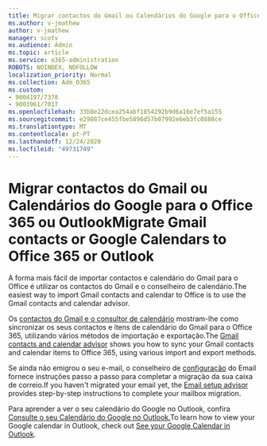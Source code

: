 ```yaml
---
title: Migrar contactos do Gmail ou Calendários do Google para o Office 365 ou Outlook
ms.author: v-jmathew
author: v-jmathew
manager: scotv
ms.audience: Admin
ms.topic: article
ms.service: o365-administration
ROBOTS: NOINDEX, NOFOLLOW
localization_priority: Normal
ms.collection: Adm_O365
ms.custom:
- 9004197/7378
- 9003961/7017
ms.openlocfilehash: 33b8e22dcea254abf1854292b9d6a16e7ef5a155
ms.sourcegitcommit: e29887ce455fbe5896d57b07992e6eb3fc0888ce
ms.translationtype: MT
ms.contentlocale: pt-PT
ms.lasthandoff: 12/24/2020
ms.locfileid: "49731749"
---
```

# <a name="migrate-gmail-contacts-or-google-calendars-to-office-365-or-outlook"></a><span data-ttu-id="7b049-102">Migrar contactos do Gmail ou Calendários do Google para o Office 365 ou Outlook</span><span class="sxs-lookup"><span data-stu-id="7b049-102">Migrate Gmail contacts or Google Calendars to Office 365 or Outlook</span></span>

<span data-ttu-id="7b049-103">A forma mais fácil de importar contactos e calendário do Gmail para o Office é utilizar os contactos do Gmail e o conselheiro de calendário.</span><span class="sxs-lookup"><span data-stu-id="7b049-103">The easiest way to import Gmail contacts and calendar to Office is to use the Gmail contacts and calendar advisor.</span></span>

<span data-ttu-id="7b049-104">Os [contactos do Gmail e o consultor de calendário](https://go.microsoft.com/fwlink/?linkid=2134386) mostram-lhe como sincronizar os seus contactos e itens de calendário do Gmail para o Office 365, utilizando vários métodos de importação e exportação.</span><span class="sxs-lookup"><span data-stu-id="7b049-104">The [Gmail contacts and calendar advisor](https://go.microsoft.com/fwlink/?linkid=2134386) shows you how to sync your ‎Gmail‎ contacts and calendar items to ‎Office 365‎, using various import and export methods.</span></span>

<span data-ttu-id="7b049-105">Se ainda não emigrou o seu e-mail, o conselheiro de [configuração](https://go.microsoft.com/fwlink/?linkid=2133951) do Email fornece instruções passo a passo para completar a migração da sua caixa de correio.</span><span class="sxs-lookup"><span data-stu-id="7b049-105">If you haven't migrated your email yet, the [Email setup advisor](https://go.microsoft.com/fwlink/?linkid=2133951) provides step-by-step instructions to complete your mailbox migration.</span></span>

<span data-ttu-id="7b049-106">Para aprender a ver o seu calendário do Google no Outlook, confira [Consulte o seu Calendário do Google no Outlook.](https://go.microsoft.com/fwlink/?linkid=2083939)</span><span class="sxs-lookup"><span data-stu-id="7b049-106">To learn how to view your Google calendar in Outlook, check out [See your Google Calendar in Outlook](https://go.microsoft.com/fwlink/?linkid=2083939).</span></span>
